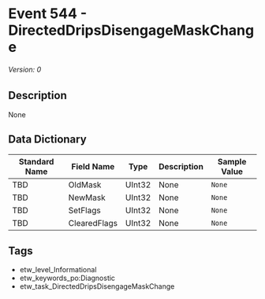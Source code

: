 # Event 544 - DirectedDripsDisengageMaskChange
###### Version: 0

## Description
None

## Data Dictionary
|Standard Name|Field Name|Type|Description|Sample Value|
|---|---|---|---|---|
|TBD|OldMask|UInt32|None|`None`|
|TBD|NewMask|UInt32|None|`None`|
|TBD|SetFlags|UInt32|None|`None`|
|TBD|ClearedFlags|UInt32|None|`None`|

## Tags
* etw_level_Informational
* etw_keywords_po:Diagnostic
* etw_task_DirectedDripsDisengageMaskChange